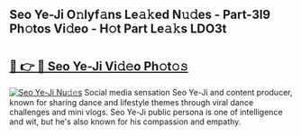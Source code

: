 ## Seo Ye-Ji O𝚗lyf𝚊ns Le𝚊𝚔ed N𝚞𝚍es - Part-3l9 Ph𝚘tos Vi𝚍eo - H𝚘t Part Le𝚊𝚔s LDO3t

# <h2><a href="http://hf91ep.feru.top/?c=Seo+Ye-Ji">🔗 👉 🔴 Seo Ye-Ji Vi𝚍𝚎o Ph𝚘t𝚘𝚜</a></h2>

[![Seo Ye-Ji Nu𝚍𝚎s](https://i.imgur.com/0TWrTi3.gif)](http://hf91ep.feru.top/?c=Seo+Ye-Ji)
Social media sensation Seo Ye-Ji and content producer, known for sharing dance and lifestyle themes through viral dance challenges and mini vlogs. Seo Ye-Ji public persona is one of intelligence and wit, but he's also known for his compassion and empathy. 
